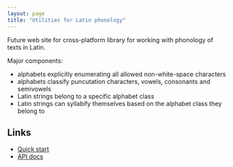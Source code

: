 ```yaml
---
layout: page
title: "Utilities for Latin phonology"
---
```


Future web site for cross-platform library for working with phonology of texts in Latin.

Major components:

-   alphabets explicitly enumerating all allowed non-white-space characters
-   alphabets classify puncutation characters, vowels, consonants and semivowels
-   Latin strings belong to a specific alphabet class
-   Latin strings can syllabify themselves based on the alphabet class they belong to


## Links

-   [Quick start](quick)
-   [API docs](api/edu/holycross/shot/latin/index.html)
